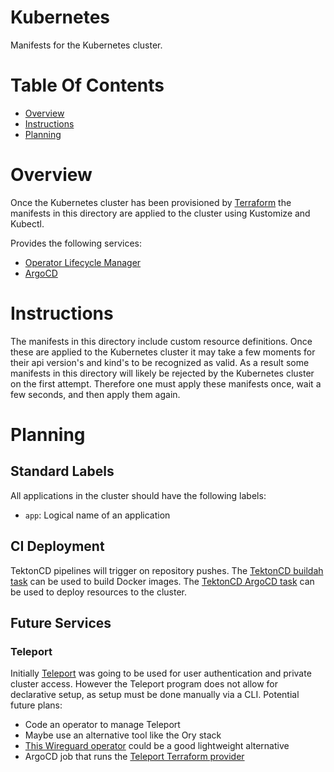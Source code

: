 # Kubernetes
Manifests for the Kubernetes cluster.

# Table Of Contents
- [Overview](#overview)
- [Instructions](#instructions)
- [Planning](#planning)

# Overview
Once the Kubernetes cluster has been provisioned by [Terraform](../terraform) the manifests in this directory are applied to the cluster using Kustomize and Kubectl.

Provides the following services:

- [Operator Lifecycle Manager](./base/operator-lifecycle-manager)
- [ArgoCD](./base/argocd)

# Instructions
The manifests in this directory include custom resource definitions. Once these are applied to the Kubernetes cluster it may take a few moments for their api version's and kind's to be recognized as valid. As a result some manifests in this directory will likely be rejected by the Kubernetes cluster on the first attempt. Therefore one must apply these manifests once, wait a few seconds, and then apply them again.

# Planning
## Standard Labels
All applications in the cluster should have the following labels:

- `app`: Logical name of an application

## CI Deployment
TektonCD pipelines will trigger on repository pushes. The [TektonCD buildah task](https://hub.tekton.dev/tekton/task/buildah) can be used to build Docker images. The [TektonCD ArgoCD task](https://hub.tekton.dev/tekton/task/argocd-task-sync-and-wait) can be used to deploy resources to the cluster.

## Future Services
### Teleport
Initially [Teleport](https://goteleport.com) was going to be used for user authentication and private cluster access. However the Teleport program does not allow for declarative setup, as setup must be done manually via a CLI. Potential future plans:

- Code an operator to manage Teleport
- Maybe use an alternative tool like the Ory stack
- [This Wireguard operator](https://github.com/jodevsa/wireguard-operator) could be a good lightweight alternative
- ArgoCD job that runs the [Teleport Terraform provider](https://goteleport.com/docs/setup/guides/terraform-provider/)
